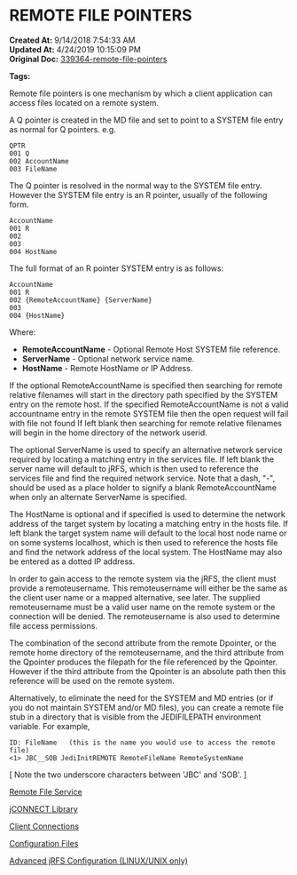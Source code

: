 # REMOTE FILE POINTERS

**Created At:** 9/14/2018 7:54:33 AM  
**Updated At:** 4/24/2019 10:15:09 PM  
**Original Doc:** [339364-remote-file-pointers](https://docs.jbase.com/44204-remote-files/339364-remote-file-pointers)  

**Tags:**
<badge text='daemons' vertical='middle' />
<badge text='remote files' vertical='middle' />

Remote file pointers is one mechanism by which a client application can access files located on a remote system.

A Q pointer is created in the MD file and set to point to a SYSTEM file entry as normal for Q pointers. e.g.

```
QPTR
001 Q
002 AccountName
003 FileName
```

The Q pointer is resolved in the normal way to the SYSTEM file entry. However the SYSTEM file entry is an R pointer, usually of the following form.

```
AccountName
001 R
002
003
004 HostName
```

The full format of an R pointer SYSTEM entry is as follows:

```
AccountName
001 R
002 {RemoteAccountName} {ServerName}
003
004 {HostName}
```

Where:

- **RemoteAccountName** - Optional Remote Host SYSTEM file reference.
- **ServerName** - Optional network service name.
- **HostName** - Remote HostName or IP Address.


If the optional RemoteAccountName is specified then searching for remote relative filenames will start in the directory path specified by the SYSTEM entry on the remote host. If the specified RemoteAccountName is not a valid accountname entry in the remote SYSTEM file then the open request will fail with file not found If left blank then searching for remote relative filenames will begin in the home directory of the network userid.

The optional ServerName is used to specify an alternative network service required by locating a matching entry in the services file. If left blank the server name will default to jRFS, which is then used to reference the services file and find the required network service. Note that a dash, "-", should be used as a place holder to signify a blank RemoteAccountName when only an alternate ServerName is specified.

The HostName is optional and if specified is used to determine the network address of the target system by locating a matching entry in the hosts file. If left blank the target system name will default to the local host node name or on some systems localhost, which is then used to reference the hosts file and find the network address of the local system. The HostName may also be entered as a dotted IP address.

In order to gain access to the remote system via the jRFS, the client must provide a remoteusername. This remoteusername will either be the same as the client user name or a mapped alternative, see later. The supplied remoteusername must be a valid user name on the remote system or the connection will be denied. The remoteusername is also used to determine file access permissions.

The combination of the second attribute from the remote Dpointer, or the remote home directory of the remoteusername, and the third attribute from the Qpointer produces the filepath for the file referenced by the Qpointer. However if the third attribute from the Qpointer is an absolute path then this reference will be used on the remote system.

Alternatively, to eliminate the need for the SYSTEM and MD entries (or if you do not maintain SYSTEM and/or MD files), you can create a remote file stub in a directory that is visible from the JEDIFILEPATH environment variable. For example,



```
ID: FileName   (this is the name you would use to access the remote file)
<1> JBC__SOB JediInitREMOTE RemoteFileName RemoteSystemName
```



[ Note the two underscore characters between 'JBC' and 'SOB'. ]



[Remote File Service](339365-remote-file-service)

[jCONNECT Library](jconnect-library)

[Client Connections](client-connections)

[Configuration Files](339368-configuration-files)

[Advanced jRFS Configuration (LINUX/UNIX only)](advanced-jrfs-configuration)

###  
